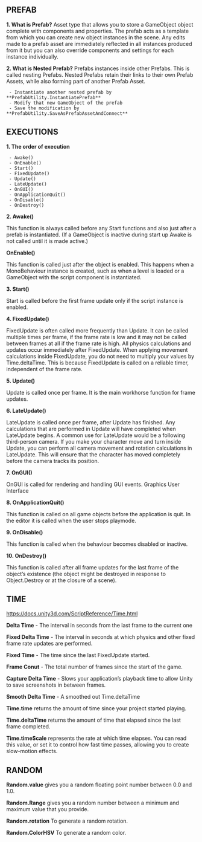 ## PREFAB

**1. What is Prefab?**
Asset type that allows you to store a GameObject object complete with components and properties. The prefab acts as a template from which you can create new object instances in the scene. 
Any edits made to a prefab asset are immediately reflected in all instances produced from it but you can also override components and settings for each instance individually.

**2. What is Nested Prefab?**
Prefabs instances inside other Prefabs. This is called nesting Prefabs. 
Nested Prefabs retain their links to their own Prefab Assets, while also forming part of another Prefab Asset.

     - Instantiate another nested prefab by **PrefabUtility.InstantiatePrefab**
     - Modify that new GameObject of the prefab
     - Save the modification by **PrefabUtility.SaveAsPrefabAssetAndConnect**

## EXECUTIONS

**1. The order of execution**

     - Awake()
     - OnEnable()
     - Start()
     - FixedUpdate()
     - Update()
     - LateUpdate()
     - OnGUI()
     - OnApplicationQuit()
     - OnDisable()
     - OnDestroy()
     

**2. Awake()**

This function is always called before any Start functions and also just after a prefab is instantiated. 
(If a GameObject is inactive during start up Awake is not called until it is made active.)


**OnEnable()**

This function is called just after the object is enabled. 
This happens when a MonoBehaviour instance is created, such as when a level is loaded or a GameObject with the script component is instantiated.


**3. Start()**

Start is called before the first frame update only if the script instance is enabled.


**4. FixedUpdate()**

FixedUpdate is often called more frequently than Update. 
It can be called multiple times per frame, if the frame rate is low and it may not be called between frames at all if the frame rate is high. 
All physics calculations and updates occur immediately after FixedUpdate. 
When applying movement calculations inside FixedUpdate, you do not need to multiply your values by Time.deltaTime. 
This is because FixedUpdate is called on a reliable timer, independent of the frame rate.


**5. Update()**

Update is called once per frame. It is the main workhorse function for frame updates.


**6. LateUpdate()**

LateUpdate is called once per frame, after Update has finished. 
Any calculations that are performed in Update will have completed when LateUpdate begins. 
A common use for LateUpdate would be a following third-person camera. 
If you make your character move and turn inside Update, you can perform all camera movement and rotation calculations in LateUpdate. 
This will ensure that the character has moved completely before the camera tracks its position.


**7. OnGUI()**

OnGUI is called for rendering and handling GUI events. Graphics User Interface


**8. OnApplicationQuit()**

This function is called on all game objects before the application is quit. In the editor it is called when the user stops playmode.


**9. OnDisable()**

This function is called when the behaviour becomes disabled or inactive.


**10. OnDestroy()**

This function is called after all frame updates for the last frame of the object’s existence (the object might be destroyed in response to Object.Destroy or at the closure of a scene).

## TIME

https://docs.unity3d.com/ScriptReference/Time.html

**Delta Time** - The interval in seconds from the last frame to the current one

**Fixed Delta Time** - The interval in seconds at which physics and other fixed frame rate updates are performed.

**Fixed Time** - The time since the last FixedUpdate started.

**Frame Conut** - The total number of frames since the start of the game.

**Capture Delta Time** - Slows your application’s playback time to allow Unity to save screenshots in between frames.

**Smooth Delta Time** - A smoothed out Time.deltaTime

**Time.time** returns the amount of time since your project started playing.

**Time.deltaTime** returns the amount of time that elapsed since the last frame completed.

**Time.timeScale** represents the rate at which time elapses. You can read this value, or set it to control how fast time passes, allowing you to create slow-motion effects.

## RANDOM

**Random.value** gives you a random floating point number between 0.0 and 1.0.

**Random.Range** gives you a random number between a minimum and maximum value that you provide.

**Random.rotation** To generate a random rotation.

**Random.ColorHSV** To generate a random color.

